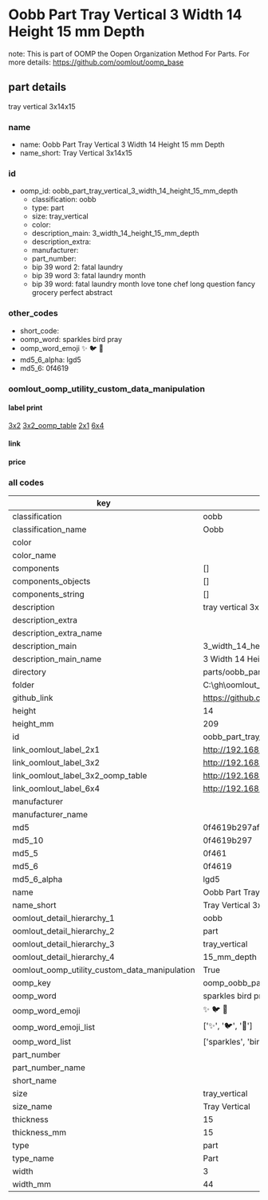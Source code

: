 # Oobb Part Tray Vertical 3 Width 14 Height 15 mm Depth  

note: This is part of OOMP the Oopen Organization Method For Parts. For more details: https://github.com/oomlout/oomp_base

##  part details
  



tray vertical 3x14x15



### name
* name: Oobb Part Tray Vertical 3 Width 14 Height 15 mm Depth
* name_short: Tray Vertical 3x14x15 
### id
* oomp_id: oobb_part_tray_vertical_3_width_14_height_15_mm_depth
  * classification: oobb
  * type: part
  * size: tray_vertical
  * color: 
  * description_main: 3_width_14_height_15_mm_depth
  * description_extra: 
  * manufacturer: 
  * part_number: 
  * bip 39 word 2: fatal laundry
  * bip 39 word 3: fatal laundry month
  * bip 39 word: fatal laundry month love tone chef long question fancy grocery perfect abstract

### other_codes
* short_code: 
* oomp_word: sparkles bird pray
* oomp_word_emoji :sparkles: :bird: :pray:
* md5_6_alpha: lgd5
* md5_6: 0f4619






### oomlout_oomp_utility_custom_data_manipulation
#### label print
[3x2](http://192.168.1.245:1112/?label=oomp%20lgd5)
[3x2_oomp_table](http://192.168.1.108:1112/?label=oomp%20lgd5)
[2x1](http://192.168.1.242:1112/?label=oomp%20lgd5)
[6x4](http://192.168.1.55:1112/?label=oomp%20lgd5)    

#### link

                              

#### price







### all codes 
| key | value |  
| --- | --- |  
| classification | oobb |  
| classification_name | Oobb |  
| color |  |  
| color_name |  |  
| components | [] |  
| components_objects | [] |  
| components_string | [] |  
| description | tray vertical 3x14x15 |  
| description_extra |  |  
| description_extra_name |  |  
| description_main | 3_width_14_height_15_mm_depth |  
| description_main_name | 3 Width 14 Height 15 mm Depth |  
| directory | parts/oobb_part_tray_vertical_3_width_14_height_15_mm_depth |  
| folder | C:\gh\oomlout_oobb_version_4_generated_parts\parts\oobb_part_tray_vertical_3_width_14_height_15_mm_depth |  
| github_link | https://github.com/oomlout/oomlout_oomp_part_src/tree/main/parts/oobb_part_tray_vertical_3_width_14_height_15_mm_depth |  
| height | 14 |  
| height_mm | 209 |  
| id | oobb_part_tray_vertical_3_width_14_height_15_mm_depth |  
| link_oomlout_label_2x1 | http://192.168.1.242:1112/?label=oomp%20lgd5 |  
| link_oomlout_label_3x2 | http://192.168.1.245:1112/?label=oomp%20lgd5 |  
| link_oomlout_label_3x2_oomp_table | http://192.168.1.108:1112/?label=oomp%20lgd5 |  
| link_oomlout_label_6x4 | http://192.168.1.55:1112/?label=oomp%20lgd5 |  
| manufacturer |  |  
| manufacturer_name |  |  
| md5 | 0f4619b297af90789d7228471edf6a9c |  
| md5_10 | 0f4619b297 |  
| md5_5 | 0f461 |  
| md5_6 | 0f4619 |  
| md5_6_alpha | lgd5 |  
| name | Oobb Part Tray Vertical 3 Width 14 Height 15 mm Depth |  
| name_short | Tray Vertical 3x14x15  |  
| oomlout_detail_hierarchy_1 | oobb |  
| oomlout_detail_hierarchy_2 | part |  
| oomlout_detail_hierarchy_3 | tray_vertical |  
| oomlout_detail_hierarchy_4 | 15_mm_depth |  
| oomlout_oomp_utility_custom_data_manipulation | True |  
| oomp_key | oomp_oobb_part_tray_vertical_3_width_14_height_15_mm_depth |  
| oomp_word | sparkles bird pray |  
| oomp_word_emoji | :sparkles: :bird: :pray: |  
| oomp_word_emoji_list | [':sparkles:', ':bird:', ':pray:'] |  
| oomp_word_list | ['sparkles', 'bird', 'pray'] |  
| part_number |  |  
| part_number_name |  |  
| short_name |  |  
| size | tray_vertical |  
| size_name | Tray Vertical |  
| thickness | 15 |  
| thickness_mm | 15 |  
| type | part |  
| type_name | Part |  
| width | 3 |  
| width_mm | 44 |  
